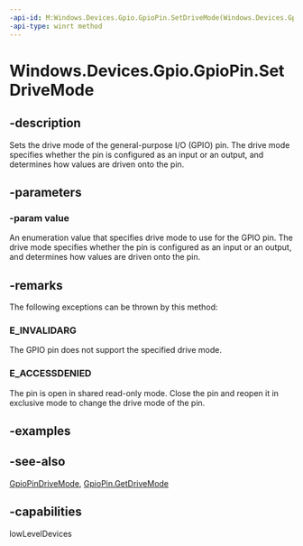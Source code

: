 ```yaml
---
-api-id: M:Windows.Devices.Gpio.GpioPin.SetDriveMode(Windows.Devices.Gpio.GpioPinDriveMode)
-api-type: winrt method
---
```


<!-- Method syntax
public void SetDriveMode(Windows.Devices.Gpio.GpioPinDriveMode value)
-->

# Windows.Devices.Gpio.GpioPin.SetDriveMode

## -description
Sets the drive mode of the general-purpose I/O (GPIO) pin. The drive mode specifies whether the pin is configured as an input or an output, and determines how values are driven onto the pin.

## -parameters
### -param value
An enumeration value that specifies drive mode to use for the GPIO pin. The drive mode specifies whether the pin is configured as an input or an output, and determines how values are driven onto the pin.

## -remarks
The following exceptions can be thrown by this method:

### E_INVALIDARG

The GPIO pin does not support the specified drive mode.

### E_ACCESSDENIED

The pin is open in shared read-only mode. Close the pin and reopen it in exclusive mode to change the drive mode of the pin.

## -examples

## -see-also
[GpioPinDriveMode](gpiopindrivemode.md), [GpioPin.GetDriveMode](gpiopin_getdrivemode.md)

## -capabilities
lowLevelDevices